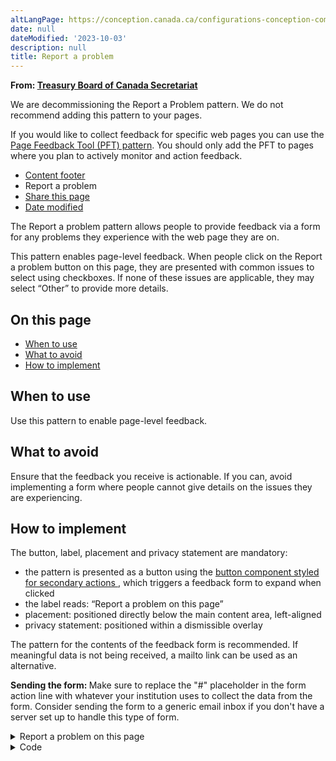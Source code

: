 ```yaml
---
altLangPage: https://conception.canada.ca/configurations-conception-communes/signaler-probleme.html
date: null
dateModified: '2023-10-03'
description: null
title: Report a problem
---
```



<div>
 <p class="gc-byline">
  <strong>
   From:
   <a href="https://www.canada.ca/en/treasury-board-secretariat.html">
    Treasury Board of Canada Secretariat
   </a>
  </strong>
  <section class="alert alert-warning">
  <p>We are decommissioning the Report a Problem pattern. We do not recommend adding this pattern to your pages.</p>
<p>If you would like to collect feedback for specific web pages you can use the <a href="https://test.canada.ca/experimental/feedback-retroaction/page-feedback.html">Page Feedback Tool (PFT) pattern</a>. You should only add the PFT to pages where you plan to actively monitor and action feedback.</p>
</section>

  <div class="gc-stp-stp">
   <div class="row">
    <ul class="toc lst-spcd col-md-12">
     <li class="col-md-4 col-sm-6">
      <a class="list-group-item" href="site-footer-content.html">
       Content
						footer
      </a>
     </li>
     <li class="col-md-4 col-sm-6">
      <a class="list-group-item active">
       Report a problem
      </a>
     </li>
     <li class="col-md-4 col-sm-6">
      <a class="list-group-item" href="share-page.html">
       Share this page
      </a>
     </li>
     <li class="col-md-4 col-sm-6">
      <a class="list-group-item" href="date-modified.html">
       Date modified
      </a>
     </li>
    </ul>
   </div>
  </div>
  <p>
   The Report a problem pattern allows people to provide feedback via a form for any problems they experience with the
			web page they are on.
  </p>
  <p>
   This pattern enables page-level feedback. When people click on the Report a problem button on this page, they are
			presented with common issues to select using checkboxes. If none of these issues are applicable, they may select
			“Other” to provide more details.
  </p>
  <section>
   <h2>
    On this page
   </h2>
   <ul>
    <li>
     <a href="#when">
      When to use
     </a>
    </li>
    <li>
     <a href="#avoid">
      What to avoid
     </a>
    </li>
    <li>
     <a href="#how">
      How to implement
     </a>
    </li>
   </ul>
  </section>
  <section>
   <h2 id="when">
    When to use
   </h2>
   <p>
    Use this pattern to enable page-level feedback.
   </p>
  </section>
  <section>
   <h2 id="avoid">
    What to avoid
   </h2>
   <p>
    Ensure that the feedback you receive is actionable. If you can, avoid implementing a form where people cannot
				give details on the issues they are experiencing.
   </p>
  </section>
  <section>
   <h2 id="how">
    How to implement
   </h2>
   <p>
    The button, label, placement and privacy statement are mandatory:
   </p>
   <ul>
    <li>
     the pattern is presented as a button using the
     <a href="./buttons.html">
      button component styled for secondary
						actions
     </a>
     , which triggers a feedback form to expand when clicked
    </li>
    <li>
     the label reads: “Report a problem on this page”
    </li>
    <li>
     placement: positioned directly below the main content area, left-aligned
    </li>
    <li>
     privacy statement: positioned within a dismissible overlay
    </li>
   </ul>
   <p>
    The pattern for the contents of the feedback form is recommended. If meaningful data is not being received, a
				mailto link can be used as an alternative.
   </p>
   <p>
    <b>
     Sending the form:
    </b>
    Make sure to replace the "#" placeholder in the form action line with whatever your
				institution uses to collect the data from the form. Consider sending the form to a generic email inbox if you
				don't have a server set up to handle this type of form.
   </p>
   <div class="pattern-demo mrgn-bttm-md">
    <div class="row">
     <div class="col-sm-6 col-md-5 col-lg-4">
      <details class="brdr-0">
       <summary class="btn btn-default text-center">
        Report a problem on this page
       </summary>
       <div class="well row">
        <div class="gc-rprt-prblm">
         <div class="gc-rprt-prblm-tggl">
          <form action="#" id="gc-rprt-prblm-form" method="post">
           <fieldset>
            <legend>
             <span class="field-name">
              Please select all that apply:
             </span>
            </legend>
            <div class="checkbox">
             <label for="problem1-demo">
              <input data-reveal="#broken" id="problem1-demo" name="problem" type="checkbox" value="Something is broken"/>
              Something is broken
             </label>
            </div>
            <div class="form-group hide" id="broken">
             <label for="problem1-demo-detail">
              Provide more details (optional):
             </label>
             <input class="form-control full-width" id="problem1-demo-detail" type="text"/>
            </div>
            <div class="checkbox">
             <label for="problem2-demo">
              <input data-reveal="#spelling" id="problem2-demo" name="problem" type="checkbox" value="It has spelling or grammar mistakes"/>
              It has spelling or grammar
														mistakes
             </label>
            </div>
            <div class="form-group hide" id="spelling">
             <label for="problem2-demo-detail">
              Provide more details (optional):
             </label>
             <input class="form-control full-width" id="problem2-demo-detail" type="text"/>
            </div>
            <div class="checkbox">
             <label for="problem3-demo">
              <input data-reveal="#wrong" id="problem3-demo" name="problem" type="checkbox" value="The information is wrong"/>
              The information is wrong
             </label>
            </div>
            <div class="form-group hide" id="wrong">
             <label for="problem3-demo-detail">
              Provide more details (optional):
             </label>
             <input class="form-control full-width" id="problem3-demo-detail" type="text"/>
            </div>
            <div class="checkbox">
             <label for="problem4-demo">
              <input data-reveal="#outdated" id="problem4-demo" name="problem" type="checkbox" value="The information is outdated"/>
              The information is outdated
             </label>
            </div>
            <div class="form-group hide" id="outdated">
             <label for="problem4-demo-detail">
              Provide more details (optional):
             </label>
             <input class="form-control full-width" id="problem4-demo-detail" type="text"/>
            </div>
            <div class="checkbox">
             <label for="problem5-demo">
              <input data-reveal="#find" id="problem5-demo" name="problem" type="checkbox" value="I can’t find what I’m looking for"/>
              I can’t find what I’m looking
														for
             </label>
            </div>
            <div class="form-group hide" id="find">
             <label for="problem5-demo-detail">
              Describe what you’re looking for (optional):
             </label>
             <input class="form-control full-width" id="problem5-demo-detail" type="text"/>
            </div>
            <div class="checkbox">
             <label for="problem6-demo">
              <input data-reveal="#confusing" id="problem6-demo" name="problem" type="checkbox" value="Other"/>
              Other
             </label>
            </div>
            <div class="form-group hide" id="confusing">
             <label for="problem6-demo-detail">
              Provide more details (optional):
             </label>
             <input class="form-control full-width" id="problem6-demo-detail" type="text"/>
            </div>
           </fieldset>
           <p>
            <a class="wb-lbx" href="#privacy-statement">
             Privacy statement
            </a>
           </p>
           <section class="mfp-hide modal-dialog modal-content overlay-def" id="privacy-statement">
            <header class="modal-header">
             <h2 class="modal-title">
              Privacy statement
             </h2>
            </header>
            <div class="modal-body">
             <p>
              Lorem ipsum dolor sit amet, consectetur adipiscing elit, sed do eiusmod tempor incididunt ut
														labore et dolore magna aliqua. Turp is egestas maecenas pharetra convallis posuere morbi leo
														urna.
             </p>
            </div>
           </section>
           <button class="btn btn-primary wb-toggle" data-toggle='{"stateOff": "hide", "stateOn": "show", "selector": ".gc-rprt-prblm-tggl"}' type="submit">
            Submit
           </button>
          </form>
         </div>
         <div class="gc-rprt-prblm-thnk gc-rprt-prblm-tggl hide">
          <h3>
           Thank you for your help!
          </h3>
          <p>
           You will not receive a reply. For enquiries, please
           <a href="https://www.canada.ca/en/contact.html">
            contact us
           </a>
           .
          </p>
         </div>
        </div>
       </div>
      </details>
     </div>
    </div>
   </div>
   <details>
    <summary>
     Code
    </summary>
    <pre class="prettyprint"><code>&lt;div class="row"&gt;
	 &lt;div class="col-sm-6 col-md-5 col-lg-4"&gt;
	  &lt;details class="brdr-0" open=""&gt;
	   &lt;summary class="btn btn-default text-center"&gt;Report a problem on this page&lt;/summary&gt;
	   &lt;div class="well row"&gt;
	    &lt;div class="gc-rprt-prblm"&gt;
	     &lt;div class="gc-rprt-prblm-tggl" id="wb-auto-7"&gt;
	      &lt;form action="#"&gt;
	       &lt;fieldset&gt;
	        &lt;legend&gt;&lt;span class="field-name"&gt;Please select all that apply: &lt;/span&gt;&lt;/legend&gt;
	        &lt;div class="checkbox"&gt;
	         &lt;label for="problem1"&gt;&lt;input type="checkbox" data-reveal="#broken" name="problem" value="Something is broken" id="problem1"&gt;Something is broken&lt;/label&gt;
	        &lt;/div&gt;
	        &lt;div class="form-group hide" id="broken"&gt;
	         &lt;label for="problem1-detail"&gt;Provide more details (optional):&lt;/label&gt;
	         &lt;input type="text" class="form-control full-width" id="problem1-detail"&gt;
	        &lt;/div&gt;
	        &lt;div class="checkbox"&gt;
	         &lt;label for="problem2"&gt;&lt;input type="checkbox" data-reveal="#spelling" name="problem" value="It has spelling or grammar mistakes" id="problem2"&gt;It has spelling or grammar mistakes&lt;/label&gt;
	        &lt;/div&gt;
	        &lt;div class="form-group hide" id="spelling"&gt;
	         &lt;label for="problem2-detail"&gt;Provide more details (optional):&lt;/label&gt;
	         &lt;input type="text" class="form-control full-width" id="problem2-detail"&gt;
	        &lt;/div&gt;
	        &lt;div class="checkbox"&gt;
	         &lt;label for="problem3"&gt;&lt;input type="checkbox" data-reveal="#wrong" name="problem" value="The information is wrong" id="problem3"&gt;The information is wrong&lt;/label&gt;
	        &lt;/div&gt;
	        &lt;div class="form-group hide" id="wrong"&gt;
	         &lt;label for="problem3-detail"&gt;Provide more details (optional):&lt;/label&gt;
	         &lt;input type="text" class="form-control full-width" id="problem3-detail"&gt;
	        &lt;/div&gt;
	        &lt;div class="checkbox"&gt;
	         &lt;label for="problem4"&gt;&lt;input type="checkbox" data-reveal="#outdated" name="problem" value="The information is outdated" id="problem4"&gt;The information is outdated&lt;/label&gt;
	        &lt;/div&gt;
	        &lt;div class="form-group hide" id="outdated"&gt;
	         &lt;label for="problem4-detail"&gt;Provide more details (optional):&lt;/label&gt;
	         &lt;input type="text" class="form-control full-width" id="problem4-detail"&gt;
	        &lt;/div&gt;
	        &lt;div class="checkbox"&gt;
	         &lt;label for="problem5"&gt;&lt;input type="checkbox" data-reveal="#find" name="problem" value="I can’t find what I’m looking for" id="problem5"&gt;I can’t find what I’m looking for&lt;/label&gt;
	        &lt;/div&gt;
	        &lt;div class="form-group hide" id="find"&gt;
	         &lt;label for="problem5-detail"&gt;Describe what you’re looking for (optional):&lt;/label&gt;
	         &lt;input type="text" class="form-control full-width" id="problem5-detail"&gt;
	        &lt;/div&gt;
	        &lt;div class="checkbox"&gt;
	         &lt;label for="problem6"&gt;&lt;input type="checkbox" data-reveal="#confusing" name="problem" value="Other" id="problem6"&gt;Other&lt;/label&gt;
	        &lt;/div&gt;
	        &lt;div class="form-group hide" id="confusing"&gt;
	         &lt;label for="problem6-detail"&gt;Provide more details (optional):&lt;/label&gt;
	         &lt;input type="text" class="form-control full-width" id="problem6-detail"&gt;
	        &lt;/div&gt;
	       &lt;/fieldset&gt;
	       &lt;button type="submit" class="btn btn-primary wb-toggle wb-init wb-toggle-inited" data-toggle="{&amp;quot;stateOff&amp;quot;: &amp;quot;hide&amp;quot;, &amp;quot;stateOn&amp;quot;: &amp;quot;show&amp;quot;, &amp;quot;selector&amp;quot;: &amp;quot;.gc-rprt-prblm-tggl&amp;quot;}" aria-controls="wb-auto-7 wb-auto-8"&gt;Submit&lt;/button&gt;
	      &lt;/form&gt;
	     &lt;/div&gt;
	     &lt;div class="gc-rprt-prblm-thnk gc-rprt-prblm-tggl hide" id="wb-auto-8"&gt;
	      &lt;h3&gt;Thank you for your help!&lt;/h3&gt;
	      &lt;p&gt;You will not receive a reply. For enquiries, please &lt;a href="https://www.canada.ca/en/contact.html"&gt;contact us&lt;/a&gt;.&lt;/p&gt;
	     &lt;/div&gt;
	    &lt;/div&gt;
	   &lt;/div&gt;
	  &lt;/details&gt;
	 &lt;/div&gt;
	&lt;/div&gt;</code></pre>
   </details>
  </section>

 </p>
</div>




